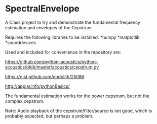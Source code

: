 # SpectralEnvelope
A Class project to try and demonstrate the fundamental frequency estimation and envelopes of the Cepstrum.

Requires the following libraries to be installed:
*numpy
*matplotlib
*sounddevices

Used and included for convenience in the repository are:

https://github.com/python-acoustics/python-acoustics/blob/master/acoustics/cepstrum.py

https://gist.github.com/endolith/25086

http://appjar.info/pythonBasics/

The fundamental estimation works for the power cepstrum, but not the complex cepstrum. 

Note: Audio playback of the cepstrum/filter/source is not good, which is probably expected, but perhaps a problem.
